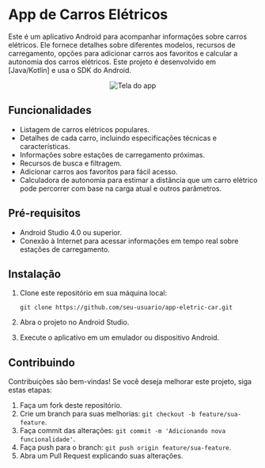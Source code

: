 # App de Carros Elétricos

Este é um aplicativo Android para acompanhar informações sobre carros elétricos. Ele fornece detalhes sobre diferentes modelos, recursos de carregamento, opções para adicionar carros aos favoritos e calcular a autonomia dos carros elétricos. Este projeto é desenvolvido em [Java/Kotlin] e usa o SDK do Android.

<p align="center">
  <img src="https://github.com/SamuelJesusDev/app-varios-idiomas/assets/67060353/fef509b1-5c1a-4e27-b7c5-5f584cd35009" alt="Tela do app">
</p>

## Funcionalidades

- Listagem de carros elétricos populares.
- Detalhes de cada carro, incluindo especificações técnicas e características.
- Informações sobre estações de carregamento próximas.
- Recursos de busca e filtragem.
- Adicionar carros aos favoritos para fácil acesso.
- Calculadora de autonomia para estimar a distância que um carro elétrico pode percorrer com base na carga atual e outros parâmetros.

## Pré-requisitos

- Android Studio 4.0 ou superior.
- Conexão à Internet para acessar informações em tempo real sobre estações de carregamento.

## Instalação

1. Clone este repositório em sua máquina local:

   ```shell
   git clone https://github.com/seu-usuario/app-eletric-car.git
   ```

2. Abra o projeto no Android Studio.
3. Execute o aplicativo em um emulador ou dispositivo Android.

## Contribuindo

Contribuições são bem-vindas! Se você deseja melhorar este projeto, siga estas etapas:

1. Faça um fork deste repositório.
2. Crie um branch para suas melhorias: `git checkout -b feature/sua-feature`.
3. Faça commit das alterações: `git commit -m 'Adicionando nova funcionalidade'`.
4. Faça push para o branch: `git push origin feature/sua-feature`.
5. Abra um Pull Request explicando suas alterações.
